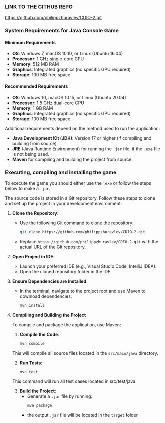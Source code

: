 ### LINK TO THE GITHUB REPO
https://github.com/philippzhuravlev/CDIO-2.git

### System Requirements for Java Console Game

#### Minimum Requirements

- **OS**: Windows 7, macOS 10.10, or Linux (Ubuntu 16.04)
- **Processor**: 1 GHz single-core CPU
- **Memory**: 512 MB RAM
- **Graphics**: Integrated graphics (no specific GPU required)
- **Storage**: 100 MB free space

#### Recommended Requirements

- **OS**: Windows 10, macOS 10.15, or Linux (Ubuntu 20.04)
- **Processor**: 1.5 GHz dual-core CPU
- **Memory**: 1 GB RAM
- **Graphics**: Integrated graphics (no specific GPU required)
- **Storage**: 100 MB free space

Additional requirements depend on the method used to run the application:

- **Java Development Kit (JDK)**: Version 17 or higher (if compiling and building from source)
- **JRE** (Java Runtime Environment) for running the `.jar` file, if the `.exe` file is not being used.
- **Maven** for compiling and building the project from source.

### Executing, compiling and installing the game

To execute the game you should either use the `.exe` or follow the steps below to make a `.jar`.

The source code is stored in a Git repository. Follow these steps to clone and set up the project in your development environment:

1. **Clone the Repository**:
   - Use the following Git command to clone the repository:
     ```bash
     git clone https://github.com/philippzhuravlev/CDIO-2.git
     ```
   - Replace `https://github.com/philippzhuravlev/CDIO-2.git` with the actual URL of the Git repository.

2. **Open Project in IDE**:
   - Launch your preferred IDE (e.g., Visual Studio Code, IntelliJ IDEA).
   - Open the cloned repository folder in the IDE.

3. **Ensure Dependencies are Installed**:
   - In the terminal, navigate to the project root and use Maven to download dependencies:
     ```bash
     mvn install
     ```

2. **Compiling and Building the Project**

   To compile and package the application, use Maven:
   
   1. **Compile the Code**:
      ```bash
      mvn compile
   
   This will compile all source files located in the `src/main/java` directory.
   
   2. **Run Tests**:
      ```bash
      mvn test
   This command will run all test cases located in src/test/java
   
   3. **Build the Project**:
       - Generate a `.jar` file by running:
         ```bash
         mvn package
      - the output `.jar` file will be located in the `target` folder


